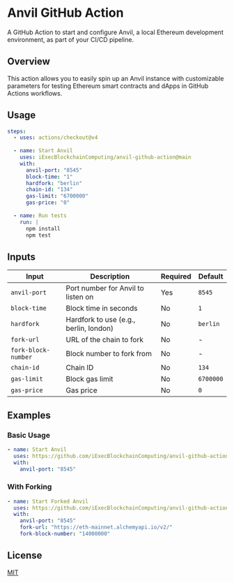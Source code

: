 # Anvil GitHub Action

A GitHub Action to start and configure Anvil, a local Ethereum development environment, as part of your CI/CD pipeline.

## Overview

This action allows you to easily spin up an Anvil instance with customizable parameters for testing Ethereum smart
contracts and dApps in GitHub Actions workflows.

## Usage

```yaml
steps:
  - uses: actions/checkout@v4
  
  - name: Start Anvil
    uses: iExecBlockchainComputing/anvil-github-action@main
    with:
      anvil-port: "8545"
      block-time: "1"
      hardfork: "berlin"
      chain-id: "134"
      gas-limit: "6700000"
      gas-price: "0"
      
  - name: Run tests
    run: |
      npm install
      npm test
```

## Inputs

| Input               | Description                            | Required | Default   |
|---------------------|----------------------------------------|----------|-----------|
| `anvil-port`        | Port number for Anvil to listen on     | Yes      | `8545`    |
| `block-time`        | Block time in seconds                  | No       | `1`       |
| `hardfork`          | Hardfork to use (e.g., berlin, london) | No       | `berlin`  |
| `fork-url`          | URL of the chain to fork               | No       | -         |
| `fork-block-number` | Block number to fork from              | No       | -         |
| `chain-id`          | Chain ID                               | No       | `134`     |
| `gas-limit`         | Block gas limit                        | No       | `6700000` |
| `gas-price`         | Gas price                              | No       | `0`       |

## Examples

### Basic Usage

```yaml
- name: Start Anvil
  uses: https://github.com/iExecBlockchainComputing/anvil-github-action
  with:
    anvil-port: "8545"
```

### With Forking

```yaml
- name: Start Forked Anvil
  uses: https://github.com/iExecBlockchainComputing/anvil-github-action@main
  with:
    anvil-port: "8545"
    fork-url: "https://eth-mainnet.alchemyapi.io/v2/"
    fork-block-number: "14000000"
```

## License

[MIT](LICENSE)
